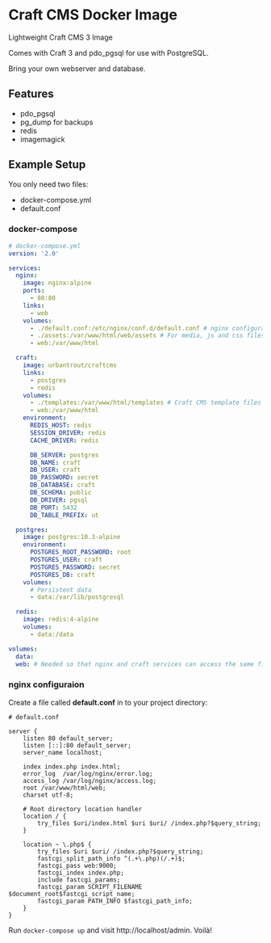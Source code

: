 # Craft CMS Docker Image

Lightweight Craft CMS 3 Image

Comes with Craft 3 and pdo_pgsql for use with PostgreSQL.

Bring your own webserver and database.

## Features

* pdo_pgsql
* pg_dump for backups
* redis
* imagemagick

## Example Setup

You only need two files:

* docker-compose.yml
* default.conf

### docker-compose

```yml
# docker-compose.yml
version: '2.0'

services:
  nginx:
    image: nginx:alpine
    ports:
      - 80:80
    links:
      - web
    volumes:
      - ./default.conf:/etc/nginx/conf.d/default.conf # nginx configuration (see below)
      - ./assets:/var/www/html/web/assets # For media, js and css files
      - web:/var/www/html

  craft:
    image: urbantrout/craftcms
    links:
      - postgres
      - redis
    volumes:
      - ./templates:/var/www/html/templates # Craft CMS template files
      - web:/var/www/html
    environment:
      REDIS_HOST: redis
      SESSION_DRIVER: redis
      CACHE_DRIVER: redis

      DB_SERVER: postgres
      DB_NAME: craft
      DB_USER: craft
      DB_PASSWORD: secret
      DB_DATABASE: craft
      DB_SCHEMA: public
      DB_DRIVER: pgsql
      DB_PORT: 5432
      DB_TABLE_PREFIX: ut

  postgres:
    image: postgres:10.3-alpine
    environment:
      POSTGRES_ROOT_PASSWORD: root
      POSTGRES_USER: craft
      POSTGRES_PASSWORD: secret
      POSTGRES_DB: craft
    volumes:
      # Persistent data
      - data:/var/lib/postgresql

  redis:
    image: redis:4-alpine
    volumes:
      - data:/data

volumes:
  data:
  web: # Needed so that nginx and craft services can access the same files
```

### nginx configuraion

Create a file called **default.conf** in to your project directory:

```nginx
# default.conf

server {
    listen 80 default_server;
    listen [::]:80 default_server;
    server_name localhost;

    index index.php index.html;
    error_log  /var/log/nginx/error.log;
    access_log /var/log/nginx/access.log;
    root /var/www/html/web;
    charset utf-8;

    # Root directory location handler
    location / {
        try_files $uri/index.html $uri $uri/ /index.php?$query_string;
    }

    location ~ \.php$ {
        try_files $uri $uri/ /index.php?$query_string;
        fastcgi_split_path_info ^(.+\.php)(/.+)$;
        fastcgi_pass web:9000;
        fastcgi_index index.php;
        include fastcgi_params;
        fastcgi_param SCRIPT_FILENAME $document_root$fastcgi_script_name;
        fastcgi_param PATH_INFO $fastcgi_path_info;
    }
}
```

Run `docker-compose up` and visit http://localhost/admin. Voilà!
